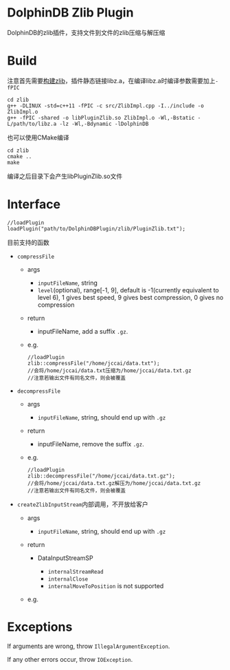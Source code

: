 # DolphinDB Zlib Plugin

DolphinDB的zlib插件，支持文件到文件的zlib压缩与解压缩

# Build

注意首先需要[构建zlib](https://zlib.net/)，插件静态链接libz.a，在编译libz.a时编译参数需要加上`-fPIC`

```
cd zlib
g++ -DLINUX -std=c++11 -fPIC -c src/ZlibImpl.cpp -I../include -o ZlibImpl.o
g++ -fPIC -shared -o libPluginZlib.so ZlibImpl.o -Wl,-Bstatic -L/path/to/libz.a -lz -Wl,-Bdynamic -lDolphinDB
```

也可以使用CMake编译

```
cd zlib
cmake ..
make
```

编译之后目录下会产生libPluginZlib.so文件

# Interface

```
//loadPlugin
loadPlugin("path/to/DolphinDBPlugin/zlib/PluginZlib.txt");
```

目前支持的函数

- `compressFile`

    - args

        - `inputFileName`, string
        - `level`(optional), range[-1, 9], default is -1(currently equivalent to level 6), 1 gives best speed, 9 gives best compression, 0 gives no compression

    - return

        - inputFileName, add a suffix `.gz`.

    - e.g.
      
      ```
      //loadPlugin
      zlib::compressFile("/home/jccai/data.txt");
      //会将/home/jccai/data.txt压缩为/home/jccai/data.txt.gz
      //注意若输出文件有同名文件，则会被覆盖
      ```
      

- `decompressFile`
  
    - args

        - `inputFileName`, string, should end up with `.gz`

    - return

        - inputFileName, remove the suffix `.gz`.

    - e.g.
      
      ```
      //loadPlugin
      zlib::decompressFile("/home/jccai/data.txt.gz");
      //会将/home/jccai/data.txt.gz解压为/home/jccai/data.txt.gz
      //注意若输出文件有同名文件，则会被覆盖
      ```

- `createZlibInputStream`内部调用，不开放给客户

    - args

        - `inputFileName`, string, should end up with `.gz`

    - return

        - DataInputStreamSP

            - `internalStreamRead`
            - `internalClose`
            - `internalMoveToPosition` is not supported
        
    - e.g.

# Exceptions

If arguments are wrong, throw `IllegalArgumentException`.

If any other errors occur, throw `IOException`.

